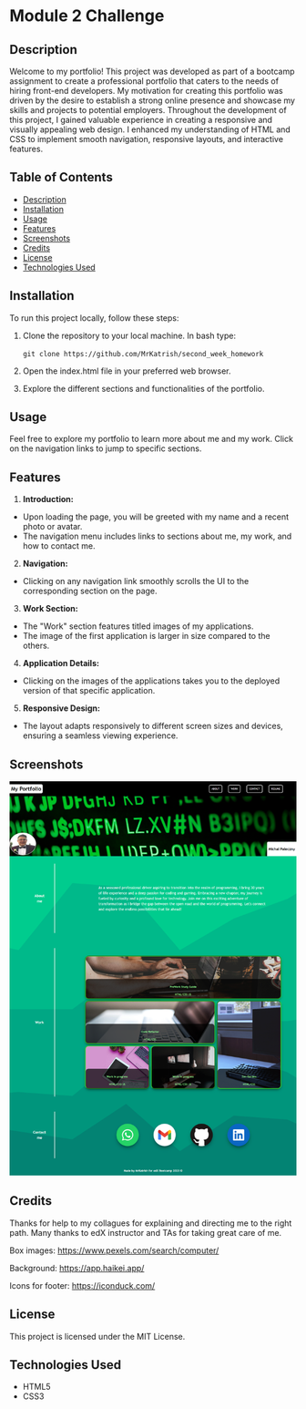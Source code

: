 # Module 2 Challenge

## Description

Welcome to my portfolio! This project was developed as part of a bootcamp assignment to create a professional portfolio that caters to the needs of hiring front-end developers. My motivation for creating this portfolio was driven by the desire to establish a strong online presence and showcase my skills and projects to potential employers. Throughout the development of this project, I gained valuable experience in creating a responsive and visually appealing web design. I enhanced my understanding of HTML and CSS to implement smooth navigation, responsive layouts, and interactive features.


## Table of Contents

  - [Description](#description)
  - [Installation](#installation)
  - [Usage](#usage)
  - [Features](#features)
  - [Screenshots](#screenshots)
  - [Credits](#credits)
  - [License](#license)
  - [Technologies Used](#technologies-used)


## Installation

To run this project locally, follow these steps:

1. Clone the repository to your local machine. In bash type:

&nbsp;&nbsp;&nbsp;&nbsp;&nbsp;&nbsp;`git clone https://github.com/MrKatrish/second_week_homework`

2. Open the index.html file in your preferred web browser.

3. Explore the different sections and functionalities of the portfolio.

## Usage

Feel free to explore my portfolio to learn more about me and my work. Click on the navigation links to jump to specific sections.

## Features

1. **Introduction:**
 - Upon loading the page, you will be greeted with my name and a recent photo or avatar.
 - The navigation menu includes links to sections about me, my work, and how to contact me.
2. **Navigation:**
 - Clicking on any navigation link smoothly scrolls the UI to the corresponding section on the page.
3. **Work Section:**
 - The "Work" section features titled images of my applications.
 - The image of the first application is larger in size compared to the others.
4. **Application Details:**
 - Clicking on the images of the applications takes you to the deployed version of that specific application.
5. **Responsive Design:**
 - The layout adapts responsively to different screen sizes and devices, ensuring a seamless viewing experience.

## Screenshots

![Alt text](webscreenshot.png)

## Credits

Thanks for help to my collagues for explaining and directing me to the right path. Many thanks to edX instructor and TAs for taking great care of me.

Box images: https://www.pexels.com/search/computer/

Background: https://app.haikei.app/

Icons for footer: https://iconduck.com/

## License

This project is licensed under the MIT License.



## Technologies Used

- HTML5
- CSS3

